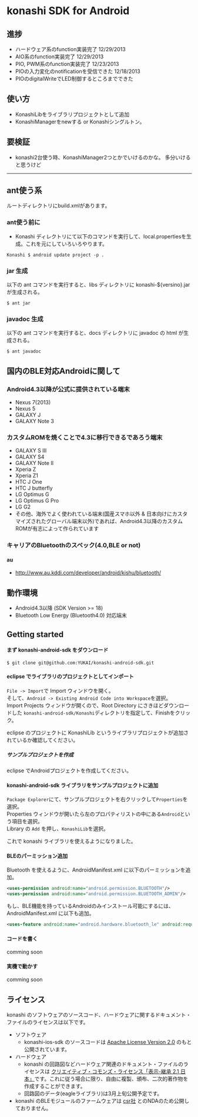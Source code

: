 # konashi SDK for Android

## 進捗
- ハードウェア系のfunction実装完了 12/29/2013
- AIO系のfunction実装完了 12/29/2013
- PIO, PWM系のfunction実装完了 12/23/2013
- PIOの入力変化のnotificationを受信できた 12/18/2013
- PIOのdigitalWriteでLED制御するところまでできた

## 使い方
- KonashiLibをライブラリプロジェクトとして追加 
- KonashiManagerをnewする or Konashiシングルトン。

## 要検証
- konashi2台使う時、KonashiManager2つとかでいけるのかな。 多分いけると思うけど


----

## ant使う系
ルートディレクトリにbuild.xmlがあります。

### ant使う前に
- Konashi ディレクトリにて以下のコマンドを実行して、local.propertiesを生成。これを元にしていろいろやります。

```
Konashi $ android update project -p .
```

### jar 生成
以下の ant コマンドを実行すると、libs ディレクトリに konashi-${versino}.jar が生成される。

```
$ ant jar
```

### javadoc 生成
以下の ant コマンドを実行すると、docs ディレクトリに javadoc の html が生成される。

```
$ ant javadoc
```


## 国内のBLE対応Androidに関して
### Android4.3以降が公式に提供されている端末
- Nexus 7(2013)
- Nexus 5
- GALAXY J
- GALAXY Note 3

### カスタムROMを焼くことで4.3に移行できるであろう端末
- GALAXY S III
- GALAXY S4
- GALAXY Note II
- Xperia Z
- Xperia Z1
- HTC J One
- HTC J butterfly
- LG Optimus G
- LG Optimus G Pro
- LG G2
- その他、海外でよく使われている端末(国産スマホ以外 & 日本向けにカスタマイズされたグローバル端末以外)であれば、Android4.3以降のカスタムROMが有志によって作られています

### キャリアのBluetoothのスペック(4.0,BLE or not)
#### au
- http://www.au.kddi.com/developer/android/kishu/bluetooth/

## 動作環境
- Android4.3以降 (SDK Version >= 18)
- Bluetooth Low Energy (Bluetooth4.0) 対応端末

## Getting started

#### まず konashi-android-sdk をダウンロード
```
$ git clone git@github.com:YUKAI/konashi-android-sdk.git
```

#### eclipse でライブラリのプロジェクトとしてインポート
`File -> Import`で Import ウィンドウを開く。<br/>
そして、`Android -> Existing Android Code into Workspace`を選択。<br/>
Import Projects ウィンドウが開くので、Root Directory にさきほどダウンロードした `konashi-android-sdk/Konashi`ディレクトリを指定して、Finishをクリック。

eclipse のプロジェクトに KonashiLib というライブラリプロジェクトが追加されているか確認してください。

##### サンプルプロジェクトを作成
eclipse でAndroidプロジェクトを作成してください。

#### konashi-android-sdk ライブラリをサンプルプロジェクトに追加
`Package Explorer`にて、サンプルプロジェクトを右クリックして`Properties`を選択。<br/>
Properties ウィンドウが開いたら左のプロパティリストの中にある`Android`という項目を選択。<br/>
Library の `Add` を押し、`KonashiLib`を選択。

これで konashi ライブラリを使えるようになりました。

#### BLEのパーミッション追加
Bluetooth を使えるように、AndroidManifest.xml に以下のパーミッションを追加。

```xml:AndroidManifest.xml
<uses-permission android:name="android.permission.BLUETOOTH"/>
<uses-permission android:name="android.permission.BLUETOOTH_ADMIN"/>
```

もし、BLE機能を持っているAndroidのみインストール可能にするには、AndroidManifest.xml に以下も追加。

```xml:AndroidManifest.xml
<uses-feature android:name="android.hardware.bluetooth_le" android:required="true"/>
```

#### コードを書く
comming soon

#### 実機で動かす
comming soon


## ライセンス
konashi のソフトウェアのソースコード、ハードウェアに関するドキュメント・ファイルのライセンスは以下です。

- ソフトウェア
  - konashi-ios-sdk のソースコードは [Apache License Version 2.0](http://www.apache.org/licenses/LICENSE-2.0.html) のもと公開されています。
- ハードウェア
  - konashi の回路図などハードウェア関連のドキュメント・ファイルのライセンスは [クリエイティブ・コモンズ・ライセンス「表示-継承 2.1 日本」](http://creativecommons.org/licenses/by-sa/2.1/jp/deed.ja)です。これに従う場合に限り、自由に複製、頒布、二次的著作物を作成することができます。
  - 回路図のデータ(eagleライブラリ)は3月上旬公開予定です。
- konashi のBLEモジュールのファームウェアは [csr社](http://www.csr.com/) とのNDAのため公開しておりません。
